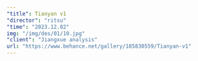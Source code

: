 ```yaml
---
"title": Tianyan v1
"director": "ritsu"
"time": "2023.12.02"
img: "/img/des/01/10.jpg"
"client": "Jiangxue analysis"
url: "https://www.behance.net/gallery/185830559/Tianyan-v1"
---
```

